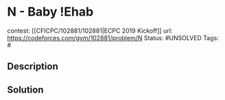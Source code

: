 # N - Baby !Ehab

contest: [[CFICPC/102881/102881|ECPC 2019 Kickoff]]
url: https://codeforces.com/gym/102881/problem/N
Status: #UNSOLVED
Tags: #

## Description

## Solution

